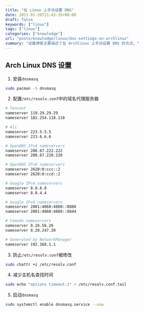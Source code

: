 ```yaml
---
title: "在 Linux 上手动设置 DNS"
date: 2021-01-26T21:43:35+08:00
draft: false
keywords: ["linux"]
tags: ["linux"]
categories: ["knowledge"]
url: "posts/knowledge/linux/dns-settings-on-archlinux"
summary: "这篇博客主要描述了在 Archlinux 上手动设置 DNS 的方式。"
---
```


## Arch Linux DNS 设置

1. 安装`dnsmasq`

```sh
sudo pacman -S dnsmasq
```

2. 配置`/etc/resolv.conf`中的域名代理服务器

```sh
# Tencent
nameserver 119.29.29.29
nameserver 182.254.118.118

# Ali
nameserver 223.5.5.5
nameserver 223.6.6.6

# OpenDNS IPv4 nameservers
nameserver 208.67.222.222
nameserver 208.67.220.220

# OpenDNS IPv6 nameservers
nameserver 2620:0:ccc::2
nameserver 2620:0:ccd::2

# Google IPv4 nameservers
nameserver 8.8.8.8
nameserver 8.8.4.4

# Google IPv6 nameservers
nameserver 2001:4860:4860::8888
nameserver 2001:4860:4860::8844

# Comodo nameservers
nameserver 8.26.56.26
nameserver 8.20.247.20

# Generated by NetworkManager
nameserver 192.168.1.1
```

3. 防止`/etc/resolv.conf`被修改

```sh
sudo chattr +i /etc/resolv.conf
```

4. 减少主机名查找时间

```sh
sudo echo "options timeout:1" > /etc/resolv.conf.tail
```

5. 启动`dnsmasq`

```sh
sudo systemctl enable dnsmasq.service --now

```
